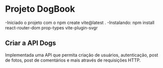 # Projeto DogBook
-Iniciado o projeto com o npm create vite@latest .
-Instalando: npm install react-router-dom prop-types vite-plugin-svgr

## Criar a API Dogs
Implementada uma API que permita criação de usuários, autenticação, post de fotos, post de comentários e mais através de requisições HTTP.
